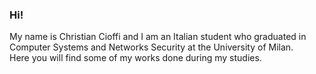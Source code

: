 ### Hi!

My name is Christian Cioffi and I am an Italian student who graduated in Computer Systems and Networks Security at the University of Milan.<br>
Here you will find some of my works done during my studies.
